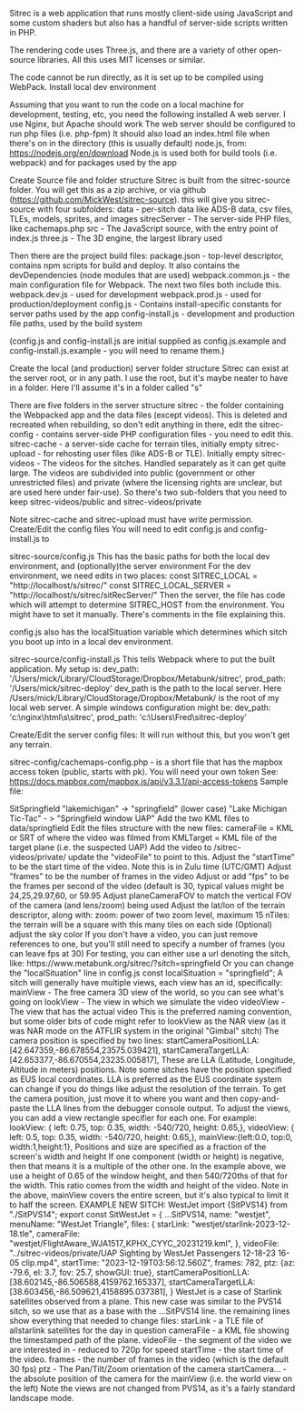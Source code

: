 
Sitrec is a web application that runs mostly client-side using JavaScript and some custom shaders but also has a handful of server-side scripts written in PHP. 

The rendering code uses Three.js, and there are a variety of other open-source libraries. All this uses MIT licenses or similar. 

The code cannot be run directly, as it is set up to be compiled using WebPack.
Install local dev environment

Assuming that you want to run the code on a local machine for development, testing, etc, you need the following installed
A web server. I use Nginx, but Apache should work
The web server should be configured to run php files (i.e. php-fpm)
It should also load an index.html file when there's on in the directory (this is usually default)
node.js, from:
https://nodejs.org/en/download
Node.js is used both for build tools (i.e. webpack) and for packages used by the app

Create Source file and folder structure
Sitrec is built from the sitrec-source folder. You will get this as a zip archive, or via github (https://github.com/MickWest/sitrec-source). this will give you sitrec-source with four subfolders:
data - per-sitch data like ADS-B data, csv files, TLEs, models, sprites, and images
sitrecServer - The server-side PHP files, like cachemaps.php
src - The JavaScript source, with the entry point of index.js
three.js - The 3D engine, the largest library used

Then there are the project build files:
package.json - top-level descriptor, contains npm scripts for build and deploy. It also contains the devDependencies (node modules that are used)
webpack.common.js - the main configuration file for Webpack. The next two files both include this. 
webpack.dev.js - used for development
webpack.prod.js - used for production/deployment
config.js - Contains install-specific constants for server paths used by the app
config-install.js - development and production file paths, used by the build system

(config.js and config-install.js are initial supplied as config.js.example and config-install.js.example - you will need to rename them.)

Create the local (and production) server folder structure
Sitrec can exist at the server root, or in any path. I use the root, but it's maybe neater to have in a folder. Here I'll assume it's in a folder called "s"

There are five folders in the server structure
sitrec - the folder containing the Webpacked app and the data files (except videos). This is deleted and recreated when rebuilding, so don't edit anything in there, edit the 
sitrec-config - contains server-side PHP configuration files - you need to edit this. 
sitrec-cache - a server-side cache for terrain tiles, initially empty
sitrec-upload - for rehosting user files (like ADS-B or TLE). Initially empty
sitrec-videos - The videos for the sitches. Handled separately as it can get quite large. The videos are subdivided into public (government or other unrestricted files) and private (where the licensing rights are unclear, but are used here under fair-use). So there's two sub-folders that you need to keep
sitrec-videos/public and
sitrec-videos/private

Note sitrec-cache and sitrec-upload must have write permission.
Create/Edit the config files
 You will need to edit config.js and config-install.js to 

sitrec-source/config.js
This has the basic paths for both the local dev environment, and (optionally)the server environment 
For the dev environment, we need edits in two places:
const SITREC_LOCAL = "http://localhost/s/sitrec/"
const SITREC_LOCAL_SERVER = "http://localhost/s/sitrec/sitRecServer/"
Then the server, the file has code which will attempt to determine SITREC_HOST from the environment. You might have to set it manually. There's comments in the file explaining this. 

config.js also has the localSituation variable which determines which sitch you boot up into in a local dev environment.

sitrec-source/config-install.js
This tells Webpack where to put the built application. My setup is:
dev_path: '/Users/mick/Library/CloudStorage/Dropbox/Metabunk/sitrec',
prod_path: '/Users/mick/sitrec-deploy'
dev_path is the path to the local server. Here /Users/mick/Library/CloudStorage/Dropbox/Metabunk/ is the root of my local web server. A simple windows configuration might be:
dev_path: 'c:\\nginx\\html\\s\\sitrec',
prod_path: 'c:\\Users\\Fred\\sitrec-deploy'


	
Create/Edit the server config files:
It will run without this, but you won't get any terrain.

sitrec-config/cachemaps-config.php - is a short file that has the mapbox access token (public, starts with pk). You will need your own token
See: https://docs.mapbox.com/mapbox.js/api/v3.3.1/api-access-tokens
Sample file:
<?php
$token = "?access_token=pk.eyJ1IjoibWlja3diLCJhIjoiY2wzeWdsdfdnA1MsGJsbDNicDA3bW9vdThnYn3QccWDtBHBdCd1aivcJtdIQA";
Install the node modules. 

In sitrec-source there will also be a folder, node-modules. This is autogenerated by node.js from the package.json file. To create or update it, in the sitrec folder run 

npm install

This will create the folder node_modules, which will (currently)have 218 folders in it. These are the 24 packages that are used, plus their dependencies.  Note you won't be uploading this to the production server, as we use WebPack to only include what is needed.  You will need to do this when you get new code, but not during your own development. 

Build the dev app with Webpack

npm run build

This will build the app in http://localhost/s/sitrec/dist/, which mostly comprises 
index.html - the entry point
index.css - combined CSS
index.9a60e8af738fb4a9ce40.bundle.js (or similar, the name changes) - the code
/src/ - web worker code which is not included in webpack
/sitrecServer/ - the PHP server files
/data/ a copy of the /sitrec-source/data folder
Some .png files from jquery-ui (not important)

Since this is building (via dev-path) into the local server, the dev app will be at 

http://localhost/s/sitrec/dist

Test that it works


The following are URLS for tests of basic functions (these assume that the dev setup is in /s/). If they fail, first check the dev tools console to see if there's a helpful error message.


http://localhost/s/sitrec/sitrecServer/info.php
Must display a PHP info page showing version number
http://localhost/s/sitrec/sitrecServer/cachemaps.php?url=https%3A%2F%2Fs3.amazonaws.com%2Felevation-tiles-prod%2Fterrarium%2F14%2F3188%2F6188.png
Test of the tile server proxy for terrain elevation. Should give a square image

Failure could mean
PHP-fpm not running
cd ,php.ini missing extension=openssl
s/sitrec-config/cachemaps-config.php is missing or bad
http://localhost/s/sitrec/sitrecServer/cachemaps.php?url=https%3A%2F%2Fapi.mapbox.com%2Fv4%2Fmapbox.satellite%2F16%2F20546%2F29347%402x.jpg80
Test of Mapbox proxy loading. Should return an aerial tile of some buildings and trees:

http://localhost/s/sitrec/sitrecServer/cachemaps.php?url=https%3A%2F%2Fc.tile.openstreetmap.org%2F15%2F6382%2F12376.png
Test of OSM, returns a segment of a street map

http://localhost/s/sitrec/sitrecServer/cachemaps.php?url=https%3A%2F%2Ftiles.maps.eox.at%2Fwmts%3Flayer%3Ds2cloudless_3857%26style%3Ddefault%26tilematrixset%3Dg%26Service%3DWMTS%26Request%3DGetTile%26Version%3D1.0.0%26Format%3Dimage%252Fjpeg%26TileMatrix%3D15%26TileCol%3D6383%26TileRow%3D12373
Test of EOX landscape server - returns a brown aerial landscape tile


http://localhost/s/sitrec/dist/?sitch=swr
A simple landscape, shows that the landscape proxy server is working
http://localhost/s/sitrec/
Will load the default local sitch set in index.js (curently SWR)
Should give you the menu on the right to select other sitches.
http://localhost/s/sitrec/?sitch=lakemichigan
A basic sitch with a video, landscape, and KML/ADS-B tracking
http://localhost/s/sitrec/?testAll=1
A smoke test that loads ALL the sitches one after another

Production Build and Deploy

npm run deploy

This will build a production version of the code into the folder specified by prod_path in config-install.js

This is essentially the same as the dev version, except it's minified and has no debug info (file/line numbers, etc.) The minification means it takes a bit longer to build (for me build/dev is 3-4 seconds, and deploy/prod is about 15 seconds. YMMV)

The folder specified by prod_path here is arbitrarily named, it's just a temporary container for the production app and data before you transfer it to the production server. You can do that with FTP, ssh/rsync, or the deployment tool of your choice. I use rsync:
rsync -avz --delete -e "ssh " "$LOCAL_DIR/" "$REMOTE_USER@$REMOTE_HOST:$REMOTE_DIR

Before testing this, ensure you've got the five folders on the deploy servers, the same as on the local dev server. 

Adding A Sitch

A "sitch" is a situation - i.e. a scenario that is being recreated. Each sitch is defined by one Javascript file, and (optionally) some data files. 

To create a new sitch, the simplest way is to copy and rename an existing one that does something similar to what you want. So, for example, if you want to recreate a video of one plane being viewed from another plane, you could use the "Lake Michigan" sitch as a base.

Let's call the new stitch "Springfield" (just an example name), and assume you have KML files for the two planes, along with a location and time. 

Copy sitch/SitLake-Michigan-Tic-Tac.js to sitch/SitSpringfield.js (Sitch files must start with "Sit"
Edit three names at the start of the Sitch definition:
SitLakeMichiganTicTac -> SitSpringfield
"lakemichigan" -> "springfield" (lower case)
"Lake Michigan Tic-Tac" - > "Springfield window UAP"
Add the two KML files to data/springfield
Edit the files structure with the new files:
cameraFile = KML or SRT of where the video was filmed from
KMLTarget = KML file of the target plane (i.e. the suspected UAP)
Add the video to /sitrec-videos/private/
update the "videoFile" to point to this.
Adjust the "startTime" to be the start time of the video. Note this is in Zulu time (UTC/GMT)
Adjust "frames" to be the number of frames in the video
Adjust or add "fps" to be the frames per second of the video (default is 30, typical values might be 24,25,29.97,60, or 59.95
Adjust planeCameraFOV to match the vertical FOV of the camera (and lens/zoom) being used
Adjust the lat/lon of the terrain descriptor, along with:
zoom: power of two zoom level, maximum 15
nTiles: the terrain will be a square with this many tiles on each side
(Optional) adjust the sky color

If you don't have a video, you can just remove references to one, but you'll still need to specify a number of frames (you can leave fps at 30)

For testing, you can either use a url denoting the sitch, like: 
https://www.metabunk.org/sitrec/?sitch=springfield
Or you can change the "localSituation" line in config.js
const localSituation = "springfield";

A sitch will generally have multiple views, each view has an id, specifically:
mainView - The free camera 3D view of the world, so you can see what's going on
lookView - The view in which we simulate the video
videoView - The view that has the actual video


This is the preferred naming convention, but some older bits of code might refer to lookView as the NAR view (as it was NAR mode on the ATFLIR system in the original "Gimbal" sitch)

The camera position is specified by two lines:


startCameraPositionLLA:[42.647359,-86.678554,23575.039421],
startCameraTargetLLA:[42.653377,-86.670554,23235.005817],

These are LLA (Latitude, Longitude, Altitude in meters) positions. Note some sitches have the position specified as EUS local coordinates. LLA is preferred as the EUS coordinate system can change if you do things like adjust the resolution of the terrain.

To get the camera position, just move it to where you want and then copy-and-paste the LLA lines from the debugger console output.  

To adjust the views, you can add a view rectangle specifier for each one. For example:

lookView: { left: 0.75, top: 0.35, width: -540/720, height: 0.65,},
videoView: { left: 0.5, top: 0.35, width: -540/720, height: 0.65,},
mainView:{left:0.0, top:0, width:1,height:1},

Positions and size are specified as a fraction of the screen's width and height
If one component (width or height) is negative, then that means it is a multiple of the other one. In the example above, we use a height of 0.65 of the window height, and then 540/720ths of that for the width. This ratio comes from the width and height of the video. 

Note in the above, mainView covers the entire screen, but it's also typical to limit it to half the screen. 

EXAMPLE NEW SITCH: WestJet



import {SitPVS14} from "./SitPVS14";


export const SitWestJet = {
   ...SitPVS14,
   name: "westjet",
   menuName: "WestJet Triangle",


   files: {
       starLink: "westjet/starlink-2023-12-18.tle",
       cameraFile: "westjet/FlightAware_WJA1517_KPHX_CYYC_20231219.kml",
   },


   videoFile: "../sitrec-videos/private/UAP Sighting by WestJet Passengers 12-18-23 16-05 clip.mp4",
   startTime: "2023-12-19T03:56:12.560Z",
   frames: 782,


   ptz: {az: -79.6, el: 3.7, fov: 25.7, showGUI: true},


   startCameraPositionLLA:[38.602145,-86.506588,4159762.165337],
   startCameraTargetLLA:[38.603456,-86.509621,4158895.037381],


}

WestJet is a case of Starlink satellites observed from a plane. This new case was similar to the PVS14 sitch, so we use that as a base with the ...SitPVS14 line.

the remaining lines show everything that needed to change
files: 
starLink - a TLE file of allstarlink satellites for the day in question
cameraFile - a KML file showing the timestamped path of the plane. 
videoFile - the segment of the video we are interested in - reduced to 720p for speed
startTime - the start time of the video. 
frames - the number of frames in the video (which is the default 30 fps)
ptz - The Pan/Tilt/Zoom orientation of the camera
startCamera... - the absolute position of the camera for the mainView (i.e. the world view on the left)
Note the views are not changed from PVS14, as it's a fairly standard landscape mode. 



